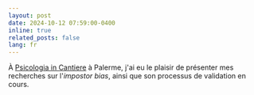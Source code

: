 ```yaml
---
layout: post
date: 2024-10-12 07:59:00-0400
inline: true
related_posts: false
lang: fr
---
```


À [Psicologia in Cantiere](https://www.oprs.it/evento/psicologia-in-cantiere/) à Palerme, j'ai eu le plaisir de présenter mes recherches sur l'_impostor bias_, ainsi que son processus de validation en cours.

